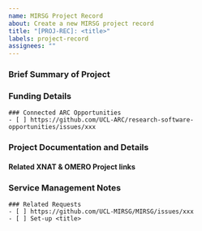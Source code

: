 ```yaml
---
name: MIRSG Project Record
about: Create a new MIRSG project record
title: "[PROJ-REC]: <title>"
labels: project-record
assignees: ""
---
```


### Brief Summary of Project
<!-- Briefly describe what this project is about. -->

### Funding Details

```[tasklist]
### Connected ARC Opportunities
- [ ] https://github.com/UCL-ARC/research-software-opportunities/issues/xxx
```

### Project Documentation and Details
<!-- Additional information relevant to the project - linking out where needed-->

#### Related XNAT & OMERO Project links
<!-- Link to related external XNAT and OMERO project links-->

### Service Management Notes
<!-- Update with relevant issues that come up whilst the project is being managed  -->

```[tasklist]
### Related Requests
- [ ] https://github.com/UCL-MIRSG/MIRSG/issues/xxx
- [ ] Set-up <title>
```
